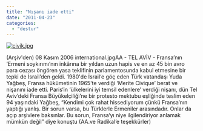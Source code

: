 ```yaml
---
title: "Nışanı iade etti"
date: "2011-04-23"
categories: 
  - "destur"
---
```


[![civik.jpg](/uploads/2011/04/civik.jpg)](/uploads/2011/04/civik.jpg "civik.jpg")

(Arşiv'den) 08 Kasım 2006 international.jpgAA - TEL AVİV - Fransa’nın ‘Ermeni soykırımı‘nın inkârına bir yıldan uzun hapis ve en az 45 bin avro para cezası öngören yasa teklifinin parlamentosunda kabul etmesine bir tepki de İsrail’den geldi. 1980'de İsrail‘e göç eden Türk vatandaşı Yuda Yağbeş, Fransa hükümetinin 1965'te verdiği ‘Merite Civique’ berat ve nişanını iade etti. Paris‘in ‘ülkelerini iyi temsil edenlere’ verdiği nişanı, dün Tel Aviv’deki Fransa Büyükelçiliği’ne bir protesto mektubu eşliğinde teslim eden 94 yaşındaki Yağbeş, “Kendimi çok rahat hissediyorum çünkü Fransa‘nın yaptığı yanlış. Bir sorun varsa, bu Türklerle Ermeniler arasındadır. Onlar da açıp arşivlere baksınlar. Bu sorun, Fransa‘yı niye ilgilendiriyor anlamak mümkün değil” diye konuştu (AA.ve Radikal’e teşekkürler)
